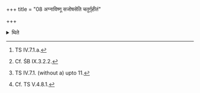 +++
title = "08 अग्नाविष्णू सजोषसेति चतुर्गृहीतं"

+++

<details><summary>थिते</summary>

8. With agnāviṣṇū sajoṣasā...[^1] having offered a libation of four-times-scooped (ghee), having filled with ghee a ladle of Udumbara-wood[^2] of the measurement of a Vyāyāma (span with outstretched arms), besmeared with clay and accompanied with a part useful for pouring (ghee etc.) with vājaśca me prasavaśca me[^3] he offers a continuous Vasordhārā (stream of 
wealth) (in the form of ghee)[^4] upto the end of the formulae.   


[^1]: TS IV.7.1.a.  

[^2]: Cf. ŚB IX.3.2.2.  

[^3]: TS IV.7.1. (without a) upto 11.  

[^4]: Cf. TS V.4.8.1.  
</details>
